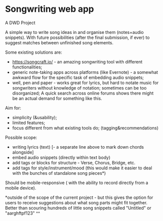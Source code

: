 # Songwriting web app
A DWD Project

A simple way to write song ideas in and organise them (notes+audio snippets).
With future possibilities (after the final submission, if ever) to suggest matches between unfinished song elements.

Some existing solutions are:
- https://songcraft.io/ - an amazing songwriting tool with different functionalities;  
- generic note-taking apps across platforms (like Evernote) - a somewhat awkward flow for the specific task of embedding audio snippets;
- well, pen and paper - works great for lyrics, but hard to notate music for songwriters without knowledge of notation; sometimes can be too disorganized;
A quick search across online forums shows there might be an actual demand for something like this.

Aim for:
- simplicity (&usability);
- limited features;
- focus different from what existing tools do; (tagging&recommendations)

Possible scope:
- writing lyrics (text)
[- a separate line above to mark down chords alongside]
- embed audio snippets (directly within text body)
- add tags or blocks for structure - Verse, Chorus, Bridge, etc.
- add tags for style/instrument/mood (this would make it easier to deal with the bunches of standalone song pieces*)

Should be mobile-responsive ( with the ability to record directly from a mobile device).

*outside of the scope of the current project - but this gives the option for users to receive suggestions about what song parts might fit together. Better than scouring hundreds of little song snippets called "Untitled" or "aarghftpf123" ^^
